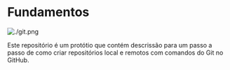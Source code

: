 # Fundamentos

![./git.png](GIT)

Este repositório é um protótio que contém descrissão para um passo a passo de como criar repositórios local e remotos com comandos do Git no GitHub.

